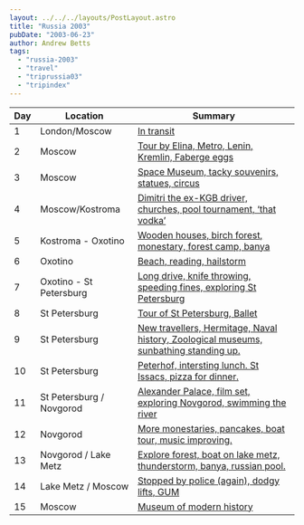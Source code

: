 ```yaml
---
layout: ../../../layouts/PostLayout.astro
title: "Russia 2003"
pubDate: "2003-06-23"
author: Andrew Betts
tags: 
  - "russia-2003"
  - "travel"
  - "triprussia03"
  - "tripindex"
---
```


| Day | Location | Summary |
| --- | --- | --- |
| 1 | London/Moscow | [In transit](http://trib.tv/2003/06/day-1_24.html) |
| 2 | Moscow | [Tour by Elina, Metro, Lenin, Kremlin, Faberge eggs](http://trib.tv/2003/06/day-2_25.html) |
| 3 | Moscow | [Space Museum, tacky souvenirs, statues, circus](http://trib.tv/2003/06/day-3.html) |
| 4 | Moscow/Kostroma | [Dimitri the ex-KGB driver, churches, pool tournament, ‘that vodka’](http://trib.tv/2003/06/day-4.html) |
| 5 | Kostroma - Oxotino | [Wooden houses, birch forest, monestary, forest camp, banya](http://trib.tv/2003/06/day-5.html) |
| 6 | Oxotino | [Beach, reading, hailstorm](http://trib.tv/2003/06/day-6.html) |
| 7 | Oxotino - St Petersburg | [Long drive, knife throwing, speeding fines, exploring St Petersburg](http://trib.tv/2003/06/day-7.html) |
| 8 | St Petersburg | [Tour of St Petersburg, Ballet](http://trib.tv/2003/07/day-8.html) |
| 9 | St Petersburg | [New travellers, Hermitage, Naval history, Zoological museums, sunbathing standing up.](http://trib.tv/2003/07/day-9.html) |
| 10 | St Petersburg | [Peterhof, intersting lunch. St Issacs, pizza for dinner.](http://trib.tv/2003/07/day-10.html) |
| 11 | St Petersburg / Novgorod | [Alexander Palace, film set, exploring Novgorod, swimming the river](http://trib.tv/2003/07/day-11.html) |
| 12 | Novgorod | [More monestaries, pancakes, boat tour, music improving.](http://trib.tv/2003/07/day-12.html) |
| 13 | Novgorod / Lake Metz | [Explore forest, boat on lake metz, thunderstorm, banya, russian pool.](http://trib.tv/2003/07/day-13.html) |
| 14 | Lake Metz / Moscow | [Stopped by police (again), dodgy lifts, GUM](http://trib.tv/2003/07/day-14.html) |
| 15 | Moscow | [Museum of modern history](http://trib.tv/2003/07/day-15.html) |
